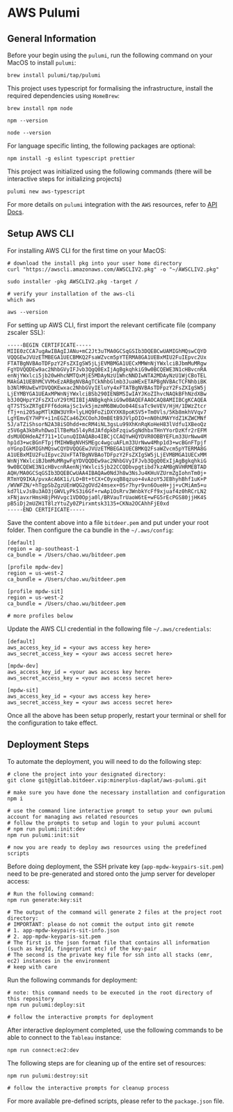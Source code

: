 # AWS Pulumi

## General Information

Before your begin using the `pulumi`, run the following command on your MacOS to install `pulumi`:

```
brew install pulumi/tap/pulumi
```

This project uses typescript for formalising the infrastructure, install the required dependencies using `HomeBrew`:

```
brew install npm node

npm --version

node --version
```

For language specific linting, the following packages are optional:

```
npm install -g eslint typescript prettier
```

This project was initialized using the following commands (there will be interactive steps for initializing projects)

```
pulumi new aws-typescript
```

For more details on `pulumi` integration with the `AWS` resources, refer to [API Docs](https://www.pulumi.com/registry/packages/aws/api-docs/).

## Setup AWS CLI

For installing AWS CLI for the first time on your MacOS:

```
# download the install pkg into your user home directory
curl "https://awscli.amazonaws.com/AWSCLIV2.pkg" -o "~/AWSCLIV2.pkg"

sudo installer -pkg AWSCLIV2.pkg -target /

# verify your installation of the aws-cli
which aws

aws --version
```

For setting up AWS CLI, first import the relevant certificate file (company zscaler SSL):

```
-----BEGIN CERTIFICATE-----
MIIE0zCCA7ugAwIBAgIJANu+mC2Jt3uTMA0GCSqGSIb3DQEBCwUAMIGhMQswCQYD
VQQGEwJVUzETMBEGA1UECBMKQ2FsaWZvcm5pYTERMA8GA1UEBxMIU2FuIEpvc2Ux
FTATBgNVBAoTDFpzY2FsZXIgSW5jLjEVMBMGA1UECxMMWnNjYWxlciBJbmMuMRgw
FgYDVQQDEw9ac2NhbGVyIFJvb3QgQ0ExIjAgBgkqhkiG9w0BCQEWE3N1cHBvcnRA
enNjYWxlci5jb20wHhcNMTQxMjE5MDAyNzU1WhcNNDIwNTA2MDAyNzU1WjCBoTEL
MAkGA1UEBhMCVVMxEzARBgNVBAgTCkNhbGlmb3JuaWExETAPBgNVBAcTCFNhbiBK
b3NlMRUwEwYDVQQKEwxac2NhbGVyIEluYy4xFTATBgNVBAsTDFpzY2FsZXIgSW5j
LjEYMBYGA1UEAxMPWnNjYWxlciBSb290IENBMSIwIAYJKoZIhvcNAQkBFhNzdXBw
b3J0QHpzY2FsZXIuY29tMIIBIjANBgkqhkiG9w0BAQEFAAOCAQ8AMIIBCgKCAQEA
qT7STSxZRTgEFFf6doHajSc1vk5jmzmM6BWuOo044EsaTc9eVEV/HjH/1DWzZtcr
fTj+ni205apMTlKBW3UYR+lyLHQ9FoZiDXYXK8poKSV5+Tm0Vls/5Kb8mkhVVqv7
LgYEmvEY7HPY+i1nEGZCa46ZXCOohJ0mBEtB9JVlpDIO+nN0hUMAYYdZ1KZWCMNf
5J/aTZiShsorN2A38iSOhdd+mcRM4iNL3gsLu99XhKnRqKoHeH83lVdfu1XBeoQz
z5V6gA3kbRvhDwoIlTBeMa5l4yRdJAfdpkbFzqiwSgNdhbxTHnYYorDzKfr2rEFM
dsMU0DHdeAZf711+1CunuQIDAQABo4IBCjCCAQYwHQYDVR0OBBYEFLm33UrNww4M
hp1d3+wcBGnFTpjfMIHWBgNVHSMEgc4wgcuAFLm33UrNww4Mhp1d3+wcBGnFTpjf
oYGnpIGkMIGhMQswCQYDVQQGEwJVUzETMBEGA1UECBMKQ2FsaWZvcm5pYTERMA8G
A1UEBxMIU2FuIEpvc2UxFTATBgNVBAoTDFpzY2FsZXIgSW5jLjEVMBMGA1UECxMM
WnNjYWxlciBJbmMuMRgwFgYDVQQDEw9ac2NhbGVyIFJvb3QgQ0ExIjAgBgkqhkiG
9w0BCQEWE3N1cHBvcnRAenNjYWxlci5jb22CCQDbvpgtibd7kzAMBgNVHRMEBTAD
AQH/MA0GCSqGSIb3DQEBCwUAA4IBAQAw0NdJh8w3NsJu4KHuVZUrmZgIohnTm0j+
RTmYQ9IKA/pvxAcA6K1i/LO+Bt+tCX+C0yxqB8qzuo+4vAzoY5JEBhyhBhf1uK+P
/WVWFZN/+hTgpSbZgzUEnWQG2gOVd24msex+0Sr7hyr9vn6OueH+jj+vCMiAm5+u
kd7lLvJsBu3AO3jGWVLyPkS3i6Gf+rwAp1OsRrv3WnbkYcFf9xjuaf4z0hRCrLN2
xFNjavxrHmsH8jPHVvgc1VD0Opja0l/BRVauTrUaoW6tE+wFG5rEcPGS80jjHK4S
pB5iDj2mUZH1T8lzYtuZy0ZPirxmtsk3135+CKNa2OCAhhFjE0xd
-----END CERTIFICATE-----
```

Save the content above into a file `bitdeer.pem` and put under your root folder. Then configure the ca bundle in the `~/.aws/config`:

```
[default]
region = ap-southeast-1
ca_bundle = /Users/chao.wu/bitdeer.pem

[profile mpdw-dev]
region = us-west-2
ca_bundle = /Users/chao.wu/bitdeer.pem

[profile mpdw-sit]
region = us-west-2
ca_bundle = /Users/chao.wu/bitdeer.pem

# more profiles below
```

Update the AWS CLI credential in the following file `~/.aws/credentials`:

```
[default]
aws_access_key_id = <your aws access key here>
aws_secret_access_key = <your aws access secret here>

[mpdw-dev]
aws_access_key_id = <your aws access key here>
aws_secret_access_key = <your aws access secret here>

[mpdw-sit]
aws_access_key_id = <your aws access key here>
aws_secret_access_key = <your aws access secret here>
```

Once all the above has been setup properly, restart your terminal or shell for the configuration to take effect.

## Deployment Steps

To automate the deployment, you will need to do the following step:

```
# clone the project into your designated directory:
git clone git@gitlab.bitdeer.vip:minerplus-daplat/aws-pulumi.git

# make sure you have done the necessary installation and configuration
npm i

# use the command line interactive prompt to setup your own pulumi account for managing aws related resources
# follow the prompts to setup and login to your pulumi account
# npm run pulumi:init:dev 
npm run pulumi:init:sit 

# now you are ready to deploy aws resources using the predefined scripts
```

Before doing deployment, the SSH private key (`app-mpdw-keypairs-sit.pem`) need to be pre-generated and stored onto the jump server for developer access:

```
# Run the following command:
npm run generate:key:sit

# The output of the command will generate 2 files at the project root directory:
# IMPORTANT: please do not commit the output into git remote
# 1. app-mpdw-keypairs-sit-info.json
# 2. app-mpdw-keyparis-sit.pem
# The first is the json format file that contains all information (such as keyId, fingerprint etc) of the key-pair
# The second is the private key file for ssh into all stacks (emr, ec2) instances in the environment
# keep with care
```

Run the following commands for deployment:

```
# note: this command needs to be executed in the root directory of this repository
npm run pulumi:deploy:sit

# follow the interactive prompts for deployment
```

After interactive deployment completed, use the following commands to be able to connect to the `Tableau` instance:

```
npm run connect:ec2:dev
```

The following steps are for cleaning up of the entire set of resources:

```
npm run pulumi:destroy:sit

# follow the interactive prompts for cleanup process
```

For more available pre-defined scripts, please refer to the `package.json` file.
